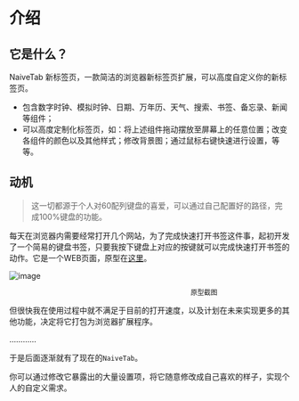 # 介绍

## 它是什么？

NaiveTab 新标签页，一款简洁的浏览器新标签页扩展，可以高度自定义你的新标签页。
- 包含数字时钟、模拟时钟、日期、万年历、天气、搜索、书签、备忘录、新闻等组件；
- 可以高度定制化标签页，如：将上述组件拖动摆放至屏幕上的任意位置；改变各组件的颜色以及其他样式；修改背景图；通过鼠标右键快速进行设置，等等。

## 动机

> 这一切都源于个人对60配列键盘的喜爱，可以通过自己配置好的路径，完成100%键盘的功能。

每天在浏览器内需要经常打开几个网站，为了完成快速打开书签这件事，起初开发了一个简易的键盘书签，只要我按下键盘上对应的按键就可以完成快速打开书签的动作。它是一个WEB页面，原型在[这里](https://gxfg.github.io/newtab/)。

<div style="width: 700px;">
  <img src="/images/introduce/prototype.png" alt="image">
  <p style="font-size: 12px; text-align: center;">原型截图</p>
</div>

但很快我在使用过程中就不满足于目前的打开速度，以及计划在未来实现更多的其他功能，决定将它打包为浏览器扩展程序。

…………

于是后面逐渐就有了现在的`NaiveTab`。

你可以通过修改它暴露出的大量设置项，将它随意修改成自己喜欢的样子，实现个人的自定义需求。
